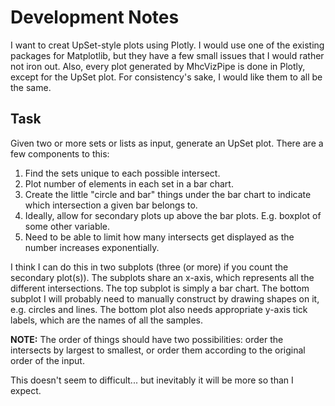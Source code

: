 # Development Notes

I want to creat UpSet-style plots using Plotly. I would use one of the existing packages for Matplotlib, but 
they have a few small issues that I would rather not iron out. Also, every plot generated by MhcVizPipe is done 
in Plotly, except for the UpSet plot. For consistency's sake, I would like them to all be the same.

## Task

Given two or more sets or lists as input, generate an UpSet plot. There are a few components to this:

1. Find the sets unique to each possible intersect.
2. Plot number of elements in each set in a bar chart.
3. Create the little "circle and bar" things under the bar chart to indicate which intersection a given bar belongs to.
4. Ideally, allow for secondary plots up above the bar plots. E.g. boxplot of some other variable.
5. Need to be able to limit how many intersects get displayed as the number increases exponentially.

I think I can do this in two subplots (three (or more) if you count the secondary plot(s)). The subplots share an 
x-axis, which represents all the different intersections. The top subplot is simply a bar chart. The bottom subplot 
I will probably need to manually construct by drawing shapes on it, e.g. circles and lines. The bottom plot also
needs appropriate y-axis tick labels, which are the names of all the samples.

**NOTE:** The order of things should have two possibilities: order the intersects by largest to smallest, or order 
them according to the original order of the input.

This doesn't seem to difficult... but inevitably it will be more so than I expect.
